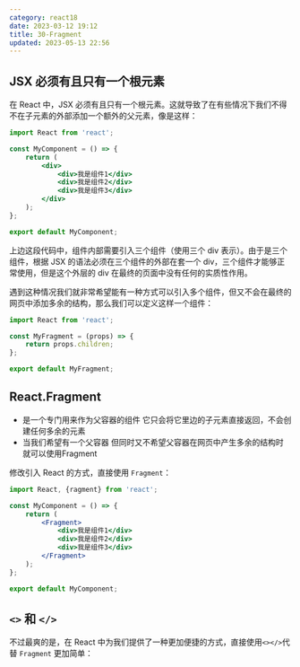 ```yaml
---
category: react18
date: 2023-03-12 19:12
title: 30-Fragment
updated: 2023-05-13 22:56
---
```


## JSX 必须有且只有一个根元素

在 React 中，JSX 必须有且只有一个根元素。这就导致了在有些情况下我们不得不在子元素的外部添加一个额外的父元素，像是这样：

```jsx
import React from 'react';

const MyComponent = () => {
    return (
        <div>
            <div>我是组件1</div>
            <div>我是组件2</div>
            <div>我是组件3</div>
        </div>
    );
};

export default MyComponent;
```

上边这段代码中，组件内部需要引入三个组件（使用三个 div 表示）。由于是三个组件，根据 JSX 的语法必须在三个组件的外部在套一个 div，三个组件才能够正常使用，但是这个外层的 div 在最终的页面中没有任何的实质性作用。

遇到这种情况我们就非常希望能有一种方式可以引入多个组件，但又不会在最终的网页中添加多余的结构，那么我们可以定义这样一个组件：

```jsx
import React from 'react';

const MyFragment = (props) => {
    return props.children;
};

export default MyFragment;
```

## React.Fragment

 - 是一个专门用来作为父容器的组件
     它只会将它里边的子元素直接返回，不会创建任何多余的元素
 - 当我们希望有一个父容器
     但同时又不希望父容器在网页中产生多余的结构时
     就可以使用Fragment


修改引入 React 的方式，直接使用 `Fragment`：

```jsx
import React, {ragment} from 'react';

const MyComponent = () => {
    return (
        <Fragment>
            <div>我是组件1</div>
            <div>我是组件2</div>
            <div>我是组件3</div>
        </Fragment>
    );
};

export default MyComponent;
```

## `<>` 和 `</>`

不过最爽的是，在 React 中为我们提供了一种更加便捷的方式，直接使用`<></>`代替 `Fragment` 更加简单：